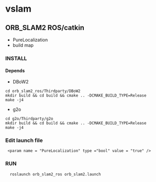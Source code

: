 # vslam

## ORB_SLAM2 ROS/catkin

* PureLocalization
* build map
### INSTALL
#### Depends
* DBoW2
``` shell
cd orb_slam2_ros/Thirdparty/DBoW2
mkdir build && cd build && cmake .. -DCMAKE_BUILD_TYPE=Release
make -j4
```
*  g2o
``` shell
cd g2o/Thirdparty/g2o
mkdir build && cd build && cmake .. -DCMAKE_BUILD_TYPE=Release
make -j4
```
### Edit launch file
``` launch
 <param name = "PureLocalization" type ="bool" value = "true" />
```
### RUN
```shell
  roslaunch orb_slam2_ros orb_slam2.launch
```

